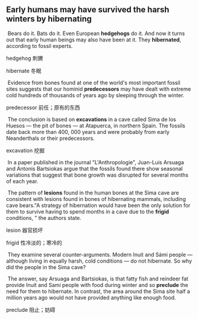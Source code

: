 ## Early humans may have survived the harsh winters by hibernating

​		Bears do it. Bats do it. Even European **hedgehogs** do it. And now it turns out that early human beings may also have been at it. They **hibernated**, according to fossil experts.

hedgehog  刺猬

hibernate  冬眠

​		Evidence from bones found at one of the world's most important fossil sites suggests that our hominid **predecessors** may have dealt with extreme cold hundreds of thousands of years ago by sleeping through the winter.

predecessor  前任；原有的东西

​		The conclusion is based on **excavations** in a cave called Sima de los Huesos — the pit of bones — at Atapuerca, in northern Spain. The fossils date back more than 400, 000 years and were probably from early Neanderthals or their predecessors.

excavation  挖掘

​		In a paper published in the journal "L'Anthropologie", Juan-Luis Arsuaga and Antonis Bartsiokas argue that the fossils found there show seasonal variations that suggest that bone growth was disrupted for several months of each year.

​		The pattern of **lesions** found in the human bones at the Sima cave are consistent with lesions found in bones of hibernating mammals, including cave bears."A strategy of hibernation would have been the only solution for them to survive having to spend months in a cave due to the **frigid** conditions, " the authors state.

lesion  器官损坏

frigid  性冷淡的；寒冷的

​		They examine several counter-arguments. Modern Inuit and Sámi people — although living in equally harsh, cold conditions — do not hibernate. So why did the people in the Sima cave?

​		The answer, say Arsuaga and Bartsiokas, is that fatty fish and reindeer fat provide Inuit and Sami people with food during winter and so **preclude** the need for them to hibernate. In contrast, the area around the Sima site half a million years ago would not have provided anything like enough food.

preclude  阻止；妨碍